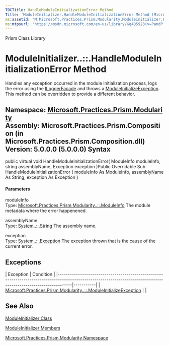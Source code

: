 ```yaml
---
TOCTitle: HandleModuleInitializationError Method
Title: 'ModuleInitializer.HandleModuleInitializationError Method (Microsoft.Practices.Prism.Modularity)'
ms:assetid: 'M:Microsoft.Practices.Prism.Modularity.ModuleInitializer.HandleModuleInitializationError(Microsoft.Practices.Prism.Modularity.ModuleInfo,System.String,System.Exception)'
ms:mtpsurl: 'https://msdn.microsoft.com/en-us/library/Gg405923(v=PandP.50)'
---
```


Prism Class Library

ModuleInitializer..::.HandleModuleInitializationError Method
============================================================

Handles any exception occurred in the module Initialization process, logs the error using the [ILoggerFacade](https://msdn.microsoft.com/t:microsoft.practices.prism.logging.iloggerfacade) and throws a [ModuleInitializeException](https://msdn.microsoft.com/t:microsoft.practices.prism.modularity.moduleinitializeexception). This method can be overridden to provide a different behavior.

**Namespace:** [Microsoft.Practices.Prism.Modularity](https://msdn.microsoft.com/n:microsoft.practices.prism.modularity)
**Assembly:** Microsoft.Practices.Prism.Composition (in Microsoft.Practices.Prism.Composition.dll) Version: 5.0.0.0 (5.0.0.0)
Syntax
------

<span id="syntaxToggle"></span>public virtual void HandleModuleInitializationError( ModuleInfo moduleInfo, string assemblyName, Exception exception )Public Overridable Sub HandleModuleInitializationError ( moduleInfo As ModuleInfo, assemblyName As String, exception As Exception )
#### Parameters

moduleInfo  
Type: [Microsoft.Practices.Prism.Modularity..::.ModuleInfo](https://msdn.microsoft.com/t:microsoft.practices.prism.modularity.moduleinfo)
The module metadata where the error happenened.

assemblyName  
Type: [System..::.String](http://msdn2.microsoft.com/en-us/library/s1wwdcbf)
The assembly name.

exception  
Type: [System..::.Exception](http://msdn2.microsoft.com/en-us/library/c18k6c59)
The exception thrown that is the cause of the current error.

Exceptions
----------

<span id="exceptionsToggle"></span>
| Exception                                                                                                                                                         | Condition |
|-------------------------------------------------------------------------------------------------------------------------------------------------------------------|-----------|
| [Microsoft.Practices.Prism.Modularity..::.ModuleInitializeException](https://msdn.microsoft.com/t:microsoft.practices.prism.modularity.moduleinitializeexception) |           |

See Also
--------

<span id="seeAlsoToggle"></span>
[ModuleInitializer Class](https://msdn.microsoft.com/t:microsoft.practices.prism.modularity.moduleinitializer)

[ModuleInitializer Members](https://msdn.microsoft.com/allmembers.t:microsoft.practices.prism.modularity.moduleinitializer)

[Microsoft.Practices.Prism.Modularity Namespace](https://msdn.microsoft.com/n:microsoft.practices.prism.modularity)
